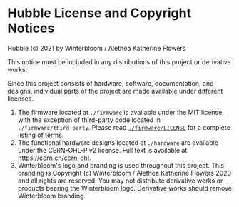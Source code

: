 # Hubble License and Copyright Notices

Hubble (c) 2021 by Winterbloom / Alethea Katherine Flowers

This notice must be included in any distributions of this project or
derivative works.

Since this project consists of hardware, software, documentation, and designs,
individual parts of the project are made available under different licenses.

1. The firmware located at `./firmware` is available under the MIT license,
   with the exception of third-party code located in `./firmware/third_party`.
   Please read [`./firmware/LICENSE`](firmware/LICENSE) for a complete listing
   of terms.
2. The functional hardware designs located at `./hardware` are available under
   the CERN-OHL-P v2 license. Full text is available at https://cern.ch/cern-ohl.
3. Winterbloom's logo and branding is used throughout this project. This
   branding is Copyright (c) Winterbloom / Alethea Katherine Flowers 2020 and
   all rights are reserved. You may not distribute derivative works or products
   bearing the Winterbloom logo. Derivative works should remove Winterbloom
   branding.

